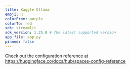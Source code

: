```yaml
---
title: Kaggle Ollama
emoji: 🐨
colorFrom: purple
colorTo: red
sdk: streamlit
sdk_version: 1.25.0 # The latest supported version
app_file: app.py
pinned: false
---
```


Check out the configuration reference at https://huggingface.co/docs/hub/spaces-config-reference
